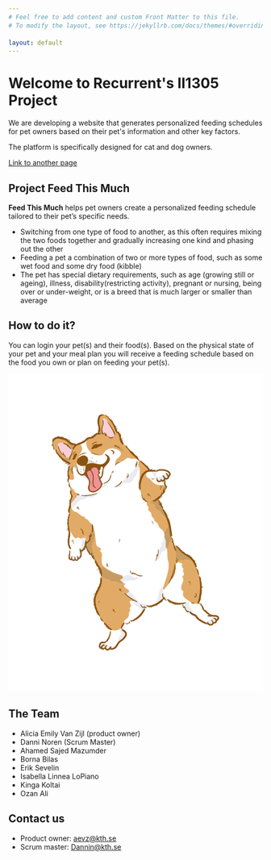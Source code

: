```yaml
---
# Feel free to add content and custom Front Matter to this file.
# To modify the layout, see https://jekyllrb.com/docs/themes/#overriding-theme-defaults

layout: default
---
```



# Welcome to Recurrent's II1305 Project
We are developing a website that generates personalized feeding schedules for pet owners based on their pet's information and other key factors. 

The platform is specifically designed for cat and dog owners.

[Link to another page](./about)

## Project Feed This Much

**Feed This Much** helps pet owners create a personalized feeding schedule tailored to their pet’s specific needs.

  - Switching from one type of food to another, as this often requires mixing the two foods together and gradually increasing one kind and phasing out the other
  - Feeding a pet a combination of two or more types of food, such as some wet food and some dry
food (kibble)
   - The pet has special dietary requirements, such as age (growing still or ageing), illness, disability(restricting activity), pregnant or nursing, being over or under-weight, or is a breed that is much larger or smaller than average

## How to do it?
You can login your pet(s) and their food(s). Based on the physical state of your pet and your meal plan you will receive a feeding schedule based on the food you own or plan on feeding your pet(s). 

![Picture](./assets/img/dog04corgidancing.png)

## The Team
- Alicia Emily Van Zijl (product owner)
- Danni Noren (Scrum Master)
- Ahamed Sajed Mazumder
- Borna Bilas
- Erik Sevelin
- Isabella Linnea LoPiano
- Kinga Koltai
- Ozan Ali

## Contact us
- Product owner: aevz@kth.se
- Scrum master: Dannin@kth.se

